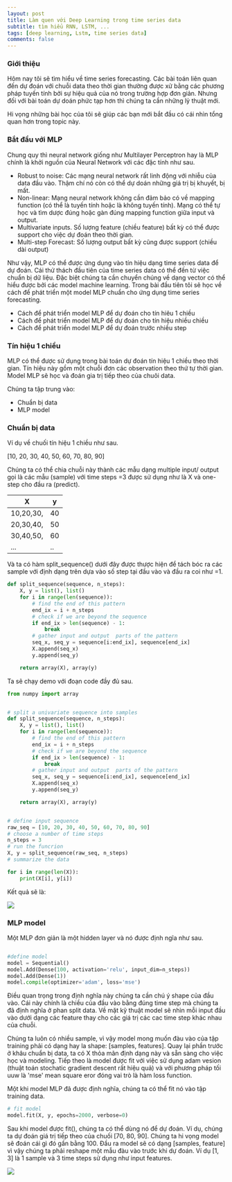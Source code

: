 ```yaml
---
layout: post
title: Làm quen với Deep Learning trong time series data
subtitle: tìm hiểu RNN, LSTM, ...
tags: [deep learning, Lstm, time series data]
comments: false
---
```


### Giới thiệu

Hôm nay tôi sẽ tìm hiểu về time series forecasting. Các bài toán liên quan đến dự đoán với chuỗi data theo thời gian thường được xử bằng các phương pháp tuyến tính bởi sự hiệu quả của nó trong trường hợp đơn giản. Nhưng đối với bài toán dự doán phức tạp hơn thì chúng ta cần những lỷ thuật mới.

Hi vọng những bài học của tôi sẽ giúp các bạn mới bắt đầu có cái nhìn tổng quan hơn trong topic này.

### Bắt đầu với MLP

Chung quy thì neural network giống như Multilayer Perceptron hay là MLP chính là khởi nguồn của Neural Network với các đặc tính như sau.

- Robust to noise: Các mạng neural network rất linh động với nhiễu của data đầu vào. Thậm chí nó còn có thể dự doán những giá trị bị khuyết, bị mất.
- Non-linear: Mạng neural network không cần đảm bảo có về mapping function (có thể là tuyến tính hoặc là không tuyến tính). Mạng có thể tự học và tìm dược đúng hoặc gàn đúng mapping function giữa input và output.
- Multivariate inputs. Số lượng feature (chiều feature) bất kỳ có thể được support cho việc dự đoán theo thời gian.
- Multi-step Forecast: Số lượng output bất kỳ cũng được support (chiều dài output)

Như vậy, MLP có thể được ứng dụng vào tín hiệu dạng time series data để dự đoán. Cái thử thách đầu tiên của time series data có thể đến từ việc chuẩn bị dữ liệu. Đặc biệt chúng ta cần chuyển chúng về dạng vector có thể hiểu được bởi các model machine learning. Trong bài đầu tiên tôi sẽ học về cách để phát triển một model MLP chuẩn cho ứng dụng time series forecasting.
- Cách để phát triển model MLP để dự đoán cho tín hiêu 1 chiều
- Cách để phát triển model MLP để dự đoán cho tín hiệu nhiều chiều
- Cách để phát triển model MLP để dự đoán trước nhiều step


### Tín hiệu 1 chiều


MLP có thể được sử dụng trong bài toán dự đoán tín hiệu 1 chiều theo thời gian. Tín hiệu này gồm một chuỗi đơn các observation theo thứ tự thời gian. Model MLP sẽ học và đoán gia trị tiếp theo của chuôi data.

Chúng ta tập trung vào:

- Chuẩn bị data
- MLP model

### Chuẩn bị data

Ví dụ về chuối tín hiệu 1 chiều như sau.

[10, 20, 30, 40, 50, 60, 70, 80, 90]

Chúng ta có thể chia chuỗi này thành các mẫu dạng multiple input/ output gọi là các mẫu (sample) với time steps =3 được sử dụng như là X và one-step cho đầu ra (predict).

|X|y|
|--|--|
|10,20,30,|40|
|20,30,40,|50|
|30,40,50,|60|
|...|..|

Và ta có hàm split_sequence() dưới đây được thược hiện để tách bóc ra các sample với định dạng trên dựa vào số step tại đầu vào và đầu ra coi như =1.

```python
def split_sequence(sequence, n_steps):
    X, y = list(), list()
    for i in range(len(sequence)):
        # find the end of this pattern
        end_ix = i + n_steps
        # check if we are beyond the sequence
        if end_ix > len(sequence) - 1:
            break
        # gather input and output  parts of the pattern
        seq_x, seq_y = sequence[i:end_ix], sequence[end_ix]
        X.append(seq_x)
        y.append(seq_y)

    return array(X), array(y)
```

Ta sẽ chạy demo với đoạn code đầy đủ sau.

```python
from numpy import array


# split a univariate sequence into samples
def split_sequence(sequence, n_steps):
    X, y = list(), list()
    for i in range(len(sequence)):
        # find the end of this pattern
        end_ix = i + n_steps
        # check if we are beyond the sequence
        if end_ix > len(sequence) - 1:
            break
        # gather input and output  parts of the pattern
        seq_x, seq_y = sequence[i:end_ix], sequence[end_ix]
        X.append(seq_x)
        y.append(seq_y)

    return array(X), array(y)


# define input sequence
raw_seq = [10, 20, 30, 40, 50, 60, 70, 80, 90]
# choose a number of time steps
n_steps = 3
# run the funcrion
X, y = split_sequence(raw_seq, n_steps)
# summarize the data

for i in range(len(X)):
    print(X[i], y[i])

```

Kết quả sẽ là:

![](https://raw.githubusercontent.com/quanap5/quanap5.github.io/master/img/mlp_01.JPG)

### MLP model

Một MLP đơn giản là một hidden layer và nó được định ngĩa như sau.

```python

#define model
model = Sequential()
model.Add(Dense(100, activation='relu', input_dim=n_steps))
model.Add(Dense(1))
model.compile(optimizer='adam', loss='mse')
```

Điều quan trọng trong định nghĩa này chúng ta cần chú ý shape của đầu vào. Cái này chính là chiều của đầu vào bằng đúng time step mà chúng ta đã định nghĩa ở phan split data. Về mặt kỹ thuật model sẽ nhìn mỗi input đầu vào dưới dạng các feature thay cho các giá trị các cac time step khác nhau của chuỗi.

Chúng ta luôn có nhiều sample, vì vậy model mong muốn đàu vào của tập training phải có dạng hay la shape: [samples, features]. Quay lại phần trước ở khâu chuẩn bị data, ta có X thỏa mãn định dạng này và sẵn sàng cho việc học và modeling. Tiếp theo là model được fit với việc sử dụng adam vesion (thuật toán stochatic gradient descent rất hiệu quả) và với phương pháp tối uuw là 'mse' mean square eror đóng vai trò là hàm loss function.

Một khi model MLP đã được định nghĩa, chúng ta có thể fit nó vào tập training data.

```python
# fit model
model.fit(X, y, epochs=2000, verbose=0)
```

Sau khi model được fit(), chúng ta có thể dùng nó để dự đoán. Ví dụ, chúng ta dự đoán giá trị tiếp theo của chuối [70, 80, 90]. Chúng ta hi vọng model sẽ đoán cái gì đó gần bằng 100. Đầu ra model sẽ có dạng [samples, feature] vì vậy chúng ta phải reshape một mẫu đàu vào trước khi dự đoán. Ví dụ [1, 3] là 1 sample và 3 time steps sử dụng như input features.

![](https://raw.githubusercontent.com/quanap5/quanap5.github.io/master/img/mlp_02.JPG)
